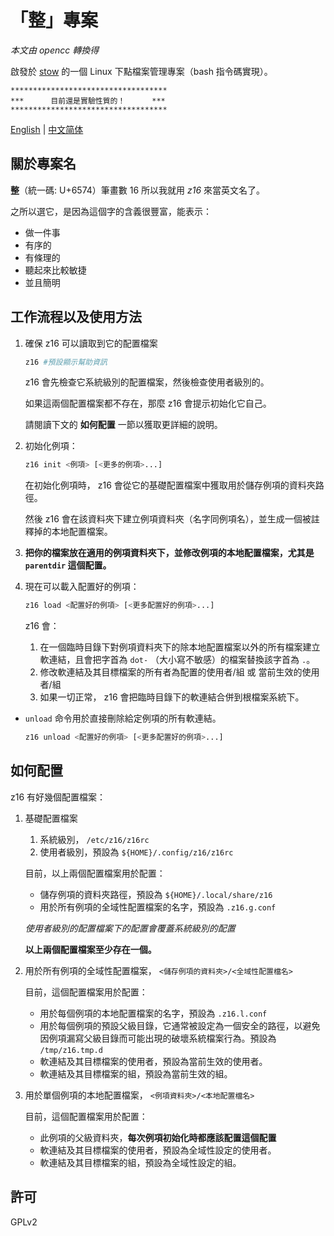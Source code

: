 # 「整」專案

  *本文由 opencc 轉換得*

啟發於 [stow](https://www.gnu.org/software/stow/) 的一個 Linux 下點檔案管理專案（bash 指令碼實現）。

```
***********************************
***      目前還是實驗性質的！      ***
***********************************
```

[English](README.md) | [中文简体](README.zhs.md)

## 關於專案名

**整**（統一碼: U+6574）筆畫數 16 所以我就用 *z16* 來當英文名了。

之所以選它，是因為這個字的含義很豐富，能表示：

* 做一件事
* 有序的
* 有條理的
* 聽起來比較敏捷
* 並且簡明

## 工作流程以及使用方法

1. 確保 z16 可以讀取到它的配置檔案

   ```bash
   z16 #預設顯示幫助資訊
   ```

   z16 會先檢查它系統級別的配置檔案，然後檢查使用者級別的。

   如果這兩個配置檔案都不存在，那麼 z16 會提示初始化它自己。

   請閱讀下文的 **如何配置** 一節以獲取更詳細的說明。

2. 初始化例項：

   ```bash
   z16 init <例項> [<更多的例項>...]
   ```

   在初始化例項時， z16 會從它的基礎配置檔案中獲取用於儲存例項的資料夾路徑。

   然後 z16 會在該資料夾下建立例項資料夾（名字同例項名），並生成一個被註釋掉的本地配置檔案。

3. **把你的檔案放在適用的例項資料夾下，並修改例項的本地配置檔案，尤其是 `parentdir` 這個配置。**

4. 現在可以載入配置好的例項：

   ```bash
   z16 load <配置好的例項> [<更多配置好的例項>...]
   ```

   z16 會：

   1. 在一個臨時目錄下對例項資料夾下的除本地配置檔案以外的所有檔案建立軟連結，且會把字首為 `dot-` （大小寫不敏感）的檔案替換該字首為 `.`。
   2. 修改軟連結及其目標檔案的所有者為配置的使用者/組 或 當前生效的使用者/組
   3. 如果一切正常， z16 會把臨時目錄下的軟連結合併到根檔案系統下。

* `unload` 命令用於直接刪除給定例項的所有軟連結。

   ```bash
   z16 unload <配置好的例項> [<更多配置好的例項>...]
   ```

## 如何配置

z16 有好幾個配置檔案：

1. 基礎配置檔案

   1. 系統級別， `/etc/z16/z16rc`
   2. 使用者級別，預設為 `${HOME}/.config/z16/z16rc`

   目前，以上兩個配置檔案用於配置：

   * 儲存例項的資料夾路徑，預設為 `${HOME}/.local/share/z16`
   * 用於所有例項的全域性配置檔案的名字，預設為 `.z16.g.conf`

   *使用者級別的配置檔案下的配置會覆蓋系統級別的配置*

   **以上兩個配置檔案至少存在一個。**

2. 用於所有例項的全域性配置檔案， `<儲存例項的資料夾>/<全域性配置檔名>`

   目前，這個配置檔案用於配置：

   * 用於每個例項的本地配置檔案的名字，預設為 `.z16.l.conf`
   * 用於每個例項的預設父級目錄，它通常被設定為一個安全的路徑，以避免因例項漏寫父級目錄而可能出現的破壞系統檔案行為。預設為 `/tmp/z16.tmp.d`
   * 軟連結及其目標檔案的使用者，預設為當前生效的使用者。
   * 軟連結及其目標檔案的組，預設為當前生效的組。

3. 用於單個例項的本地配置檔案， `<例項資料夾>/<本地配置檔名>`

   目前，這個配置檔案用於配置：

   * 此例項的父級資料夾，**每次例項初始化時都應該配置這個配置**
   * 軟連結及其目標檔案的使用者，預設為全域性設定的使用者。
   * 軟連結及其目標檔案的組，預設為全域性設定的組。

## 許可

GPLv2
